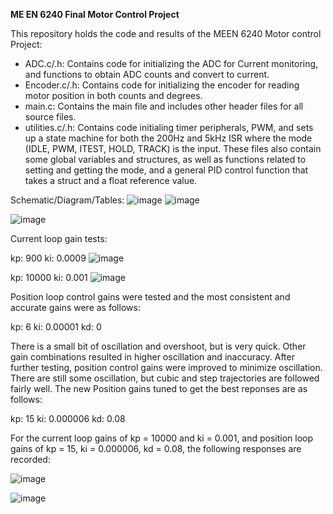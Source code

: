 **ME EN 6240 Final Motor Control Project**

This repository holds the code and results of the MEEN 6240  Motor control Project:

- ADC.c/.h: Contains code for initializing the ADC for Current monitoring, and functions to obtain ADC counts and convert to current.
- Encoder.c/.h: Contains code for initializing the encoder for reading motor position in both counts and degrees.
- main.c: Contains the main file and includes other header files for all source files.
- utilities.c/.h: Contains code initialing timer peripherals, PWM, and sets up a state machine for both the 200Hz and 5kHz ISR where the mode (IDLE, PWM, ITEST, HOLD, TRACK) is the input. These files also contain some global variables and structures, as well as functions related to setting and getting the mode, and a general PID control function that takes a struct and a float reference value.

Schematic/Diagram/Tables:
![image](https://github.com/user-attachments/assets/450453da-f9c4-45b6-83bf-7bbb437d8e7d)
![image](https://github.com/user-attachments/assets/346b52d8-2aad-4f6f-8f1f-4fb2bd7b7b4b)

![image](https://github.com/user-attachments/assets/5cf22185-4131-45ff-bd6f-b7b3ce1acea1)


Current loop gain tests:

kp: 900
ki: 0.0009
![image](https://github.com/user-attachments/assets/707c0e5f-183b-428a-86e3-81fd11ac4226)

kp: 10000
ki: 0.001
![image](https://github.com/user-attachments/assets/89590322-3746-4aa9-96eb-b7314dab0e65)

Position loop control gains were tested and the most consistent and accurate gains were as follows:

kp: 6
ki: 0.00001
kd: 0

There is a small bit of oscillation and overshoot, but is very quick. Other gain combinations resulted in higher oscillation and inaccuracy.
After further testing, position control gains were improved to minimize oscillation. There are still some oscillation, but cubic and step trajectories are followed fairly well.
The new Position gains tuned to get the best reponses are as follows:

kp: 15
ki: 0.000006
kd: 0.08

For the current loop gains of kp = 10000 and ki = 0.001, and position loop gains of kp = 15, ki = 0.000006, kd = 0.08, the following responses are recorded:

![image](https://github.com/user-attachments/assets/5bf26eb0-ac59-4f8d-bac3-b1d02ddecd5b)

![image](https://github.com/user-attachments/assets/ece6d563-3e94-47b1-8cd2-01e62f745acc)



